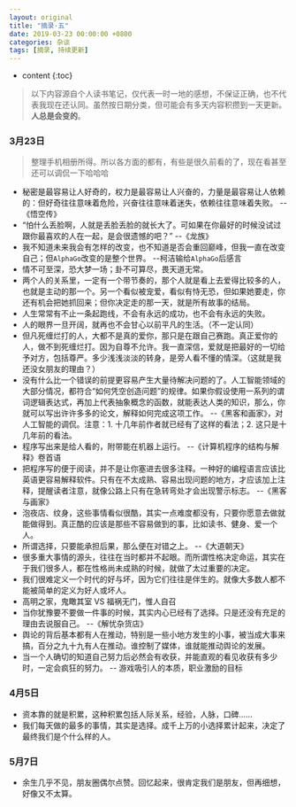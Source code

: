 ```yaml
---
layout: original
title: "摘录·五"
date: 2019-03-23 00:00:00 +0800 
categories: 杂谈
tags: [摘录, 持续更新]
---
```

* content
{:toc}

> 以下内容源自个人读书笔记，仅代表一时一地的感想，不保证正确，也不代表我现在还认同。虽然按日期分类，但可能会有多天内容积攒到一天更新。
<br> **人总是会变的**。

<!-- more -->

### 3月23日
> 整理手机相册所得。所以各方面的都有，有些是很久前看的了，现在看甚至还可以调侃一下哈哈哈
* 秘密是最容易让人好奇的，权力是最容易让人兴奋的，力量是最容易让人依赖的：但好奇往往意味着危险，兴奋往往意味着迷失，依赖往往意味着失败。 --《悟空传》
* “怕什么丢脸啊，人就是丢脸丢脸的就长大了。可如果在你最好的时候没试过跟你最喜欢的人在一起，是会很遗憾的吧？”  --《龙族》
* 我不知道未来我会有怎样的改变，也不知道是否会重回巅峰，但我一直在改变自己；但`AlphaGo`改变的是整个世界。  --柯洁输给`AlphaGo`后感言
* 情不可至深，恐大梦一场；卦不可算尽，畏天道无常。
* 两个人的关系里，一定有一个带节奏的，那个人就是看上去爱得比较多的人，也就是主动的那一个。另一个看似被宠爱，看似有恃无恐，但如果她要走，你还有机会把她抓回来；但你决定走的那一天，就是所有故事的结局。
* 人生常常有不止一条起跑线，不会有永远的成功，也不会有永远的失败。
* 人的眼界一旦开阔，就再也不会甘心以前平凡的生活。（不一定认同）
* 但凡死缠烂打的人，大都不是真的爱你，那只是在跟自己赛跑。真正爱你的人，做不到死缠烂打。因为自尊不允许。我一直深信，爱就是把最好的一切给予对方，包括尊严。多少浅浅淡淡的转身，是旁人看不懂的情深。（这就是我还没女朋友的理由？）
* 没有什么比一个错误的前提更容易产生大量待解决问题的了。人工智能领域的大部分情况，都符合“如何凭空创造问题”的规律。如果你假设使用一系列的谓词逻辑表达式，再加上代表抽象概念的函数，就能表达人类的知识，那么，你就可以写出许许多多的论文，解释如何完成这项工作。  --《黑客和画家》，对人工智能的调侃。注意：1. 十几年前作者就已经有了这样的看法；2. 这只是十几年前的看法。
* 程序写出来是给人看的，附带能在机器上运行。  --《计算机程序的结构与解释》卷首语
* 把程序写的便于阅读，并不是让你塞进去很多注释。一种好的编程语言应该比英语更容易解释软件。只有在不太成熟、容易出现问题的地方，才应该加上注释，提醒读者注意，就像公路上只有在急转弯处才会出现警示标志。  --《黑客与画家》
* 泡夜店、纹身，这些事情看似很酷，其实一点难度都没有，只要你愿意去做就能做得到。真正酷的应该是那些不容易做到的事，比如读书、健身、爱一个人。
* 所谓选择，只要能承担后果，那么便在对错之上。  --《大道朝天》
* 很多重大事情的源头，往往在当时都并不起眼。而所谓性格决定命运，其实在于我们很多人，都在性格尚未成熟的时候，就做了太过重要的决定。
* 我们很难定义一个时代的好与坏，因为它们往往是伴生的。就像大多数人都不能被简单的定义为好人或坏人。
* 高明之家，鬼瞰其室 VS 福祸无门，惟人自召
* 当你犹豫要不要做一件事的时候，其实内心已经有了选择。只是还没有充足的理由去说服自己。  --《解忧杂货店》
* 舆论的背后基本都有人在推动，特别是一些小地方发生的小事，被当成大事来搞，百分之九十九有人在推动。谁控制了媒体，谁就能推动舆论的发展。
* 当一个人确切的知道自己努力后必然会有收获，并能直观的看见收获有多少时，一定会疯狂的努力。  -- 游戏吸引人的本质，职业激励的目标

### 4月5日
* 资本靠的就是积累，这种积累包括人际关系，经验，人脉，口碑……
* 我们每天做的最多的事情，其实是选择。成千上万的小选择累计起来，决定了最终我们是个什么样的人。

### 5月7日
* 余生几乎不见，朋友圈偶尔点赞。回忆起来，很肯定我们是朋友，但再细想，好像又不太算。